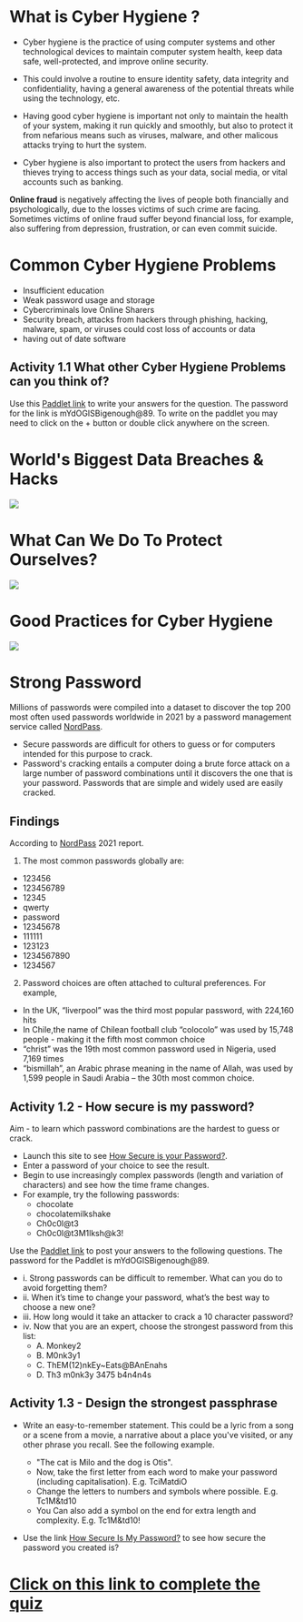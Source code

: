 # What is Cyber Hygiene ?
* Cyber hygiene is the practice of using computer systems and other technological devices to maintain computer system health, keep data safe, well-protected, and improve online security. 

* This could involve a routine to ensure identity safety, data integrity and confidentiality, having a general awareness of the potential threats while using the technology, etc. 

* Having good cyber hygiene is important not only to maintain the health of your system, making it run quickly and smoothly, but also to protect it from nefarious means such as viruses, malware, and other malicous attacks trying to hurt the system. 

* Cyber hygiene is also important to protect the users from hackers and thieves trying to access things such as your data, social media, or vital accounts such as banking.

**Online fraud** is negatively affecting the lives of people both financially and psychologically, due to the losses victims of such crime are facing. Sometimes victims of online fraud suffer beyond financial loss, for example, also suffering from depression, frustration, or can even commit suicide.

# Common Cyber Hygiene Problems
* Insufficient education
* Weak password usage and storage 
* Cybercriminals love Online Sharers
* Security breach, attacks from hackers through phishing, hacking, malware, spam, or viruses could cost loss of accounts or data
* having out of date software 

## Activity 1.1 What other Cyber Hygiene Problems can you think of?
Use this [Paddlet link](https://yorksj.padlet.org/ausman3/3lqgt6gngnumchap) to write your answers for the question. The password for the link is mYdOGISBigenough@89. To write on the paddlet you may need to click on the + button or double click anywhere on the screen.

# World's Biggest Data Breaches & Hacks
![](https://www.informationisbeautiful.net/visualizations/worlds-biggest-data-breaches-hacks/)

# What Can We Do To Protect Ourselves?
![](https://github.com/CS-Outreach-Session/Cyber-Hygiene/blob/main/images/Cyber_Hygiene_what_can_we_do%20.png)
# Good Practices for Cyber Hygiene

![](https://github.com/CS-Outreach-Session/Cyber-Hygiene/blob/main/images/Good_Practice_Cyber_Hygiene.png)

# Strong Password #
Millions of passwords were compiled into a dataset to discover the top 200 most often used passwords worldwide in 2021 by a password management service called [NordPass](https://nordpass.com/most-common-passwords-list/).

* Secure passwords are difficult for others to guess or for computers intended for this purpose to crack.
* Password's cracking entails a computer doing a brute force attack on a large number of password combinations until it discovers the one that is your password. Passwords that are simple and widely used are easily cracked.

## Findings ##
According to [NordPass](https://nordpass.com/most-common-passwords-list/) 2021 report.

1. The most common passwords globally are: 
* 123456
* 123456789
* 12345
* qwerty
* password
* 12345678
* 111111
* 123123
* 1234567890
* 1234567

2. Password choices are often attached to cultural preferences. For example,
 
* In the UK, “liverpool” was the third most popular password, with 224,160 hits
* In Chile,the name of Chilean football club “colocolo” was used by 15,748 people - making it the fifth most common choice
* “christ” was the 19th most common password used in Nigeria, used 7,169 times
* “bismillah”, an Arabic phrase meaning in the name of Allah, was used by 1,599 people in Saudi Arabia – the 30th most common choice.


## Activity 1.2 - How secure is my password? ## 
Aim - to learn which password combinations are the hardest to guess or crack.

* Launch this site to see [How Secure is your Password?](https://www.security.org/how-secure-is-my-password/).
* Enter a password of your choice to see the result.
* Begin to use increasingly complex passwords (length and variation of characters) and see how the time frame changes. 
* For example, try the following passwords:
   - chocolate
   - chocolatemilkshake
   - Ch0c0l@t3
   - Ch0c0l@t3M1lksh@k3!
   
Use the [Paddlet link](https://yorksj.padlet.org/ausman3/jewean593fvgbgqu) to post your answers to the following questions. The password for the Paddlet is mYdOGISBigenough@89.

* i. Strong passwords can be difficult to remember. What can you do to avoid forgetting them?
* ii. When it’s time to change your password, what’s the best way to choose a new one?
* iii. How long would it take an attacker to crack a 10 character password?
* iv. Now that you are an expert, choose the strongest password from this list:
  - A. Monkey2
  - B. M0nk3y1
  - C. ThEM(12)nkEy~Eats@BAnEnahs
  - D. Th3 m0nk3y 3475 b4n4n4s

## Activity 1.3 - Design the strongest passphrase ##

* Write an easy-to-remember statement. This could be a lyric from a song or a scene from a movie, a narrative about a place you've visited, or any other phrase you recall. See the following example.
  - "The cat is Milo and the dog is Otis".
  - Now, take the first letter from each word to make your password (including capitalisation). E.g. TciMatdiO
  - Change the letters to numbers and symbols where possible. E.g. Tc1M&td10
  - You Can also add a symbol on the end for extra length and complexity. E.g. Tc1M&td10!

* Use the link [How Secure Is My Password?](https://www.security.org/how-secure-is-my-password/) to see how secure the password you created is? 


 

# [Click on this link to complete the quiz](https://docs.google.com/forms/d/e/1FAIpQLSdGo9mZDkXuK-PMQhUQSWnh0b7hTyoeM_Tp1Gxy8J08IrSBkA/viewform?usp=sf_link)



